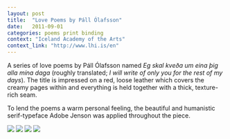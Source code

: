 ```yaml
---
layout: post
title:  "Love Poems by Páll Ólafsson"
date:   2011-09-01
categories: poems print binding
context: "Iceland Academy of the Arts"
context_link: "http://www.lhi.is/en"
---
```

A series of love poems by Páll Ólafsson named _Eg skal kveða um eina þig alla mína daga_ (roughly translated; _I will write of only you for the rest of my days_). The title is impressed on a red, loose leather which covers the creamy pages within and everything is held together with a thick, texture-rich seam.

To lend the poems a warm personal feeling, the beautiful and humanistic serif-typeface Adobe Jenson was applied throughout the piece.

<img src="https://dl.dropboxusercontent.com/s/uvadll9zsbtq0xv/piece-pallolafsson-cover.jpg?dl=0">

<img src="https://dl.dropboxusercontent.com/s/q812ptqsihy62j4/piece-pallolafsson-detail2.jpg?dl=0">

<img src="https://dl.dropboxusercontent.com/s/k059yhm5wsv8dqj/piece-pallolafsson-detail1.jpg?dl=0">

<img src="https://dl.dropboxusercontent.com/s/8t5jef6yxpvovrd/piece-pallolafsson-detail3.jpg?dl=0">

